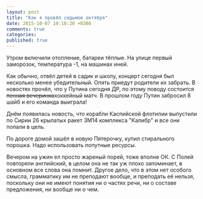 ```yaml
---
layout: post
title: "Как я провёл седьмое октября"
date: 2015-10-07 10:10:20 +0300
comments: true
categories: 
published: true
---
```

Утром включили отопление, батареи тёплые. На улице первый заморозок, температура -1, на машинах иней.

Как обычно, отвёл детей в садик и школу, концерт сегодня был несколько менее убедительный. Опять приедут родители их забрать. В новостях прочёл, что у Путина сегодня ДР, по этому поводу состоится ~~пенная вечеринка~~хоккейный матч. В прошлом году Путин забросил 8 шайб и его команда выиграла!

Днём появилась новость, что корабли Каспийской флотилии выпустили по Сирии 26 крылатых ракет 3M14 комплекса "Калибр" и все они попали в цель.

По дороге домой зашёл в новую Пятерочку, купил стирального порошка. Надо использовать попутные ресурсы.

Вечером на ужин ел просто жареный порей, тоже вполне ОК. С Полей повторяли английский, в целом она не так уж плохо запоминает, в основном все слова она помнит. Другое дело, что в этом нет особого смысла, грамматику им не преподают вообще, и преподать её нельзя, поскольку они не имеют понятия ни о частях речи, ни о составе предложения, ни вообще ни о чем.